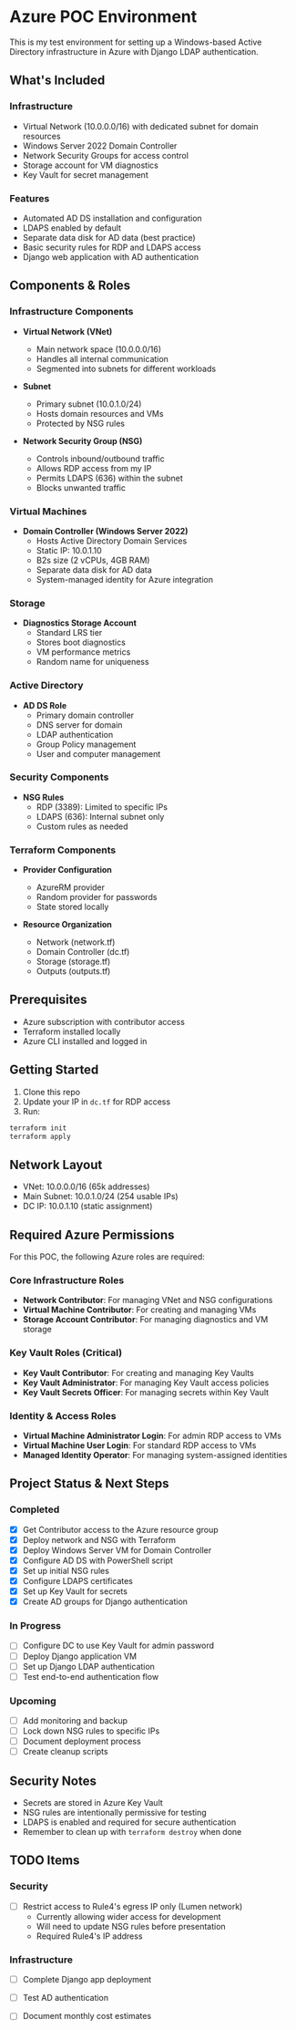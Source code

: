 # Azure POC Environment

This is my test environment for setting up a Windows-based Active Directory infrastructure in Azure with Django LDAP authentication.

## What's Included

### Infrastructure
- Virtual Network (10.0.0.0/16) with dedicated subnet for domain resources
- Windows Server 2022 Domain Controller
- Network Security Groups for access control
- Storage account for VM diagnostics
- Key Vault for secret management

### Features
- Automated AD DS installation and configuration
- LDAPS enabled by default
- Separate data disk for AD data (best practice)
- Basic security rules for RDP and LDAPS access
- Django web application with AD authentication

## Components & Roles

### Infrastructure Components
- **Virtual Network (VNet)**
  - Main network space (10.0.0.0/16)
  - Handles all internal communication
  - Segmented into subnets for different workloads

- **Subnet**
  - Primary subnet (10.0.1.0/24)
  - Hosts domain resources and VMs
  - Protected by NSG rules

- **Network Security Group (NSG)**
  - Controls inbound/outbound traffic
  - Allows RDP access from my IP
  - Permits LDAPS (636) within the subnet
  - Blocks unwanted traffic

### Virtual Machines
- **Domain Controller (Windows Server 2022)**
  - Hosts Active Directory Domain Services
  - Static IP: 10.0.1.10
  - B2s size (2 vCPUs, 4GB RAM)
  - Separate data disk for AD data
  - System-managed identity for Azure integration

### Storage
- **Diagnostics Storage Account**
  - Standard LRS tier
  - Stores boot diagnostics
  - VM performance metrics
  - Random name for uniqueness

### Active Directory
- **AD DS Role**
  - Primary domain controller
  - DNS server for domain
  - LDAP authentication
  - Group Policy management
  - User and computer management

### Security Components
- **NSG Rules**
  - RDP (3389): Limited to specific IPs
  - LDAPS (636): Internal subnet only
  - Custom rules as needed

### Terraform Components
- **Provider Configuration**
  - AzureRM provider
  - Random provider for passwords
  - State stored locally

- **Resource Organization**
  - Network (network.tf)
  - Domain Controller (dc.tf)
  - Storage (storage.tf)
  - Outputs (outputs.tf)

## Prerequisites

- Azure subscription with contributor access
- Terraform installed locally
- Azure CLI installed and logged in

## Getting Started

1. Clone this repo
2. Update your IP in `dc.tf` for RDP access
3. Run:
```bash
terraform init
terraform apply
```

## Network Layout

- VNet: 10.0.0.0/16 (65k addresses)
- Main Subnet: 10.0.1.0/24 (254 usable IPs)
- DC IP: 10.0.1.10 (static assignment)

## Required Azure Permissions

For this POC, the following Azure roles are required:

### Core Infrastructure Roles
- **Network Contributor**: For managing VNet and NSG configurations
- **Virtual Machine Contributor**: For creating and managing VMs
- **Storage Account Contributor**: For managing diagnostics and VM storage

### Key Vault Roles (Critical)
- **Key Vault Contributor**: For creating and managing Key Vaults
- **Key Vault Administrator**: For managing Key Vault access policies
- **Key Vault Secrets Officer**: For managing secrets within Key Vault

### Identity & Access Roles
- **Virtual Machine Administrator Login**: For admin RDP access to VMs
- **Virtual Machine User Login**: For standard RDP access to VMs
- **Managed Identity Operator**: For managing system-assigned identities

## Project Status & Next Steps

### Completed
- [x] Get Contributor access to the Azure resource group
- [x] Deploy network and NSG with Terraform
- [x] Deploy Windows Server VM for Domain Controller
- [x] Configure AD DS with PowerShell script
- [x] Set up initial NSG rules
- [x] Configure LDAPS certificates
- [x] Set up Key Vault for secrets
- [x] Create AD groups for Django authentication

### In Progress
- [ ] Configure DC to use Key Vault for admin password
- [ ] Deploy Django application VM
- [ ] Set up Django LDAP authentication
- [ ] Test end-to-end authentication flow

### Upcoming
- [ ] Add monitoring and backup
- [ ] Lock down NSG rules to specific IPs
- [ ] Document deployment process
- [ ] Create cleanup scripts

## Security Notes

- Secrets are stored in Azure Key Vault
- NSG rules are intentionally permissive for testing
- LDAPS is enabled and required for secure authentication
- Remember to clean up with `terraform destroy` when done

## TODO Items

### Security
- [ ] Restrict access to Rule4's egress IP only (Lumen network)
  - Currently allowing wider access for development
  - Will need to update NSG rules before presentation
  - Required Rule4's IP address

### Infrastructure
- [ ] Complete Django app deployment
- [ ] Test AD authentication
- [ ] Document monthly cost estimates



